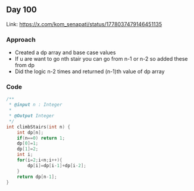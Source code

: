 ## Day 100

Link: https://x.com/kom_senapati/status/1778037479146451135

### Approach

- Created a dp array and base case values
- If u are want to go nth stair you can go from n-1 or n-2 so added these from dp
- Did the logic n-2 times and returned (n-1)th value of dp array

### Code

```c
/**
 * @input n : Integer
 * 
 * @Output Integer
 */
int climbStairs(int n) {
    int dp[n];
    if(n==0) return 1;
    dp[0]=1;
    dp[1]=2;
    int i;
    for(i=2;i<n;i++){
        dp[i]=dp[i-1]+dp[i-2];
    }
    return dp[n-1];
}
```
